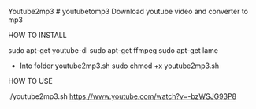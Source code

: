 Youtube2mp3 # youtubetomp3
Download youtube video and converter to mp3

HOW TO INSTALL

sudo apt-get youtube-dl
sudo apt-get ffmpeg
sudo apt-get lame

 - Into folder youtube2mp3.sh
  sudo chmod +x youtube2mp3.sh

HOW TO USE

./youtube2mp3.sh https://www.youtube.com/watch?v=-bzWSJG93P8
